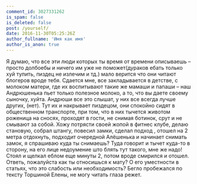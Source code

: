 ```yaml
---
comment_id: 3027331262
is_spam: false
is_deleted: false
post: /yourself/
date: 2016-11-30T05:25:26Z
author_fullname: 'Имя как имя'
author_is_anon: true
---
```


<p>Я думаю, что все эти люди которых ты время от времени описываешь – просто долбоебы и ничего им уже не поможет(дураков ебать только хуй тупить, пиздец не излечим и тд.) мало верится что они читают блогеров вроде тебя. Сдается мне, все закладывается в детстве, с молоком матери, где их воспитывают такие же мамаши и папаши – наш Андрюшенька пьет только полезное молоко, а то, что вы даете своему сыночку, хуйта. Андрюши все это слышат, у них все всегда лучше других, (нет). Тут их и накрывает пиздецом, они спокойно сидят в общественном транспорте, при том, что в них тычется животом роженица на сносях, проходят в гости, не снимая ботинок, срут и не смывают за собой. Хожу потрясти своей жопой в фитнес клубе, делаю становую, собрал штангу, повесил замки, сделал подход , отошел на 2 метра отдохнуть, подходит очередной Алёшенька и начинает снимать замок, я спрашиваю куда ты снимаешь? Туда говорит и тычет куда-то в сторону, на его лице недоумение што блять тут такого, мне же надо! Стоял и щелкал еблом еще минуты 2, потом вроде смирился и отошел. <br>Ответь, пожалуйста как ты относишься к мату? О его уместности в статьях, что это слабость или необходимость? Бегло пробежался по тексту Торшиной Елены, не могу читать глаза режет.</p>
